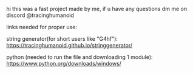 hi this was a fast project made by me, if u have any questions dm me on discord @tracinghumanoid
            
           
links needed for proper use:
         
          
string generator(for short users like "G4hf"):
https://tracinghumanoid.github.io/stringgenerator/

                  
python (needed to run the file and downloading 1 module):
https://www.python.org/downloads/windows/
